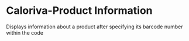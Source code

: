 # Caloriva-Product Information
 Displays information about a product after specifying its barcode number within the code
